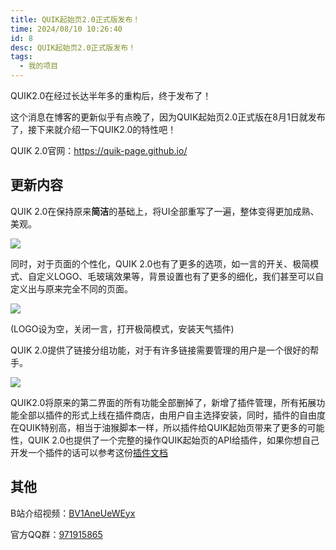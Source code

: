 ```yaml
---
title: QUIK起始页2.0正式版发布！
time: 2024/08/10 10:26:40
id: 8
desc: QUIK起始页2.0正式版发布！
tags:
  - 我的项目
---
```


QUIK2.0在经过长达半年多的重构后，终于发布了！

这个消息在博客的更新似乎有点晚了，因为QUIK起始页2.0正式版在8月1日就发布了，接下来就介绍一下QUIK2.0的特性吧！

QUIK 2.0官网：<https://quik-page.github.io/>

## 更新内容
  
QUIK 2.0在保持原来**简洁**的基础上，将UI全部重写了一遍，整体变得更加成熟、美观。

![](https://image.gumengya.com/i/2024/07/15/6694de292e119.png)

同时，对于页面的个性化，QUIK 2.0也有了更多的选项，如一言的开关、极简模式、自定义LOGO、毛玻璃效果等，背景设置也有了更多的细化，我们甚至可以自定义出与原来完全不同的页面。

![](https://image.gumengya.com/i/2024/08/10/66b6d2d693152.png)

(LOGO设为空，关闭一言，打开极简模式，安装天气插件)

QUIK 2.0提供了链接分组功能，对于有许多链接需要管理的用户是一个很好的帮手。

![](https://image.gumengya.com/i/2024/07/16/6695d059bce08.png)

QUIK2.0将原来的第二界面的所有功能全部删掉了，新增了插件管理，所有拓展功能全部以插件的形式上线在插件商店，由用户自主选择安装，同时，插件的自由度在QUIK特别高，相当于油猴脚本一样，所以插件给QUIK起始页带来了更多的可能性，QUIK 2.0也提供了一个完整的操作QUIK起始页的API给插件，如果你想自己开发一个插件的话可以参考这份[插件文档](https://quik-page.github.io/docs/)

## 其他

B站介绍视频：[BV1AneUeWEyx](https://www.bilibili.com/video/BV1AneUeWEyx/)

官方QQ群：[971915865](https://qm.qq.com/q/6nOculioy4)
